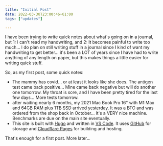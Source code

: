 ```yaml
---
title: "Initial Post"
date: 2022-03-30T23:00:46+01:00
tags: ["updates"]

---
```


I have been trying to write quick notes about what's going on in a journal, but 1: I can't read my handwriting, and 2: It becomes painful to write too much... I do plan on still writing stuff in a journal since I kind of want my handwriting to get better... it's been a LOT of years since I have had to write anything of any length on paper, but this makes things a little easier for writing quick stuff.

So, as my first post, some quick notes:

* The mammy has covid... or at least it looks like she does. The antigen test came back positive... Mine came back negative but will do another one tomorrow. My throat is sore, and I have been pretty tired for the last few days... More tests tomorrow.
* after waiting nearly 6 months, my 2021 Mac Book Pro 16" with M1 Max and 64GB RAM plus 1TB SSD arrived yesterday. It was a BTO and was ordered from the shop back in October... It's a VERY nice machine. Benchmarks are due on the main site eventually.
* This site is built with [Hugo](https://gohugo.io/) and written in [VS Code](https://code.visualstudio.com). It uses [GitHub](https://www.github.com) for storage and [Cloudflare Pages](https://pages.cloudflare.com) for building and hosting. 

That's enough for a first post. More later...